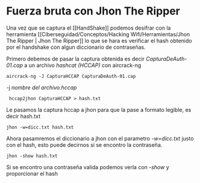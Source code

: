 # Fuerza bruta con Jhon The Ripper

Una vez que se captura el [[HandShake]] podemos desifrar con la herramienta [[Ciberseguidad/Conceptos/Hacking Wifi/Herramientas/Jhon The Ripper | Jhon The Ripper]] lo que se hara es verificar el hash obtenido por el handshake con algun diccionario de contraseñas.

Primero debemos de pasar la captura obtenida es decir *CapturaDeAuth-01.cap* a un archivo *hashcat (HCCAP)* con aircrack-ng 

	aircrack-ng -J CapturaHCCAP CapturaDeAuth-01.cap
-j *nombre del archivo.hccap*

	 hccap2jhon CapturaHCCAP > hash.txt
Le pasamos la captura hccap a jhon para que la pase a formato legible, es decir hash.txt

	jhon -w=dicc.txt hash.txt
Ahora pasamremos el diccionario a jhon con el parametro *-w=dicc.txt* justo con el hash, esto puede decirnos si se encontro la contraseña.

	jhon -show hash.txt
Si se encontro una contraseña valida podemos verla con *-show* y proporcionar el hash

